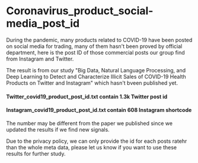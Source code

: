 # Coronavirus_product_social-media_post_id
During the pandemic, many products related to COVID-19 have been posted on social media for trading, many of them hasn't been proved by official department, here is the post ID of those commercial posts our group find from Instagram and Twitter. 

The result is from our study "Big Data, Natural Language Processing, and Deep Learning to Detect and Characterize Illicit Sales of COVID-19 Health Products on Twitter and Instagram" which hasn't bveen published yet.

#### Twitter_covid19_product_post_id.txt contain 1.3k Twitter post id
#### Instagram_covid19_product_post_id.txt contain 608 Instagram shortcode

The number may be different from the paper we published since we updated the results if we find new signals.

Due to the privacy policy, we can only provide the id for each posts ratehr than the whole meta data, please let us know if you want to use these results for further study.
